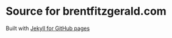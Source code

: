 # Source for brentfitzgerald.com

Built with [Jekyll for GitHub pages](https://help.github.com/articles/setting-up-your-github-pages-site-locally-with-jekyll/)
